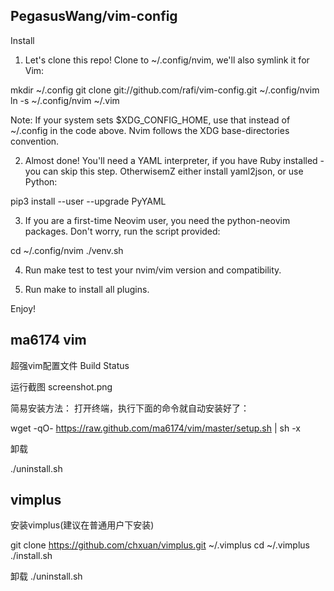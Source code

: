 ## PegasusWang/vim-config

Install
1. Let's clone this repo! Clone to ~/.config/nvim, we'll also symlink it for Vim:

  mkdir ~/.config
  git clone git://github.com/rafi/vim-config.git ~/.config/nvim
  ln -s ~/.config/nvim ~/.vim

Note: If your system sets $XDG_CONFIG_HOME, use that instead of ~/.config in the code above. Nvim follows the XDG base-directories convention.

2. Almost done! You'll need a YAML interpreter, if you have Ruby installed - you can skip this step. OtherwisemZ either install yaml2json, or use Python:

pip3 install --user --upgrade PyYAML

3. If you are a first-time Neovim user, you need the python-neovim packages. Don't worry, run the script provided:

cd ~/.config/nvim
./venv.sh

4. Run make test to test your nvim/vim version and compatibility.


5. Run make to install all plugins.

Enjoy!


## ma6174 vim
超强vim配置文件
Build Status

运行截图
screenshot.png

简易安装方法：
打开终端，执行下面的命令就自动安装好了：

wget -qO- https://raw.github.com/ma6174/vim/master/setup.sh | sh -x

卸载 

./uninstall.sh

## vimplus
安装vimplus(建议在普通用户下安装)

git clone https://github.com/chxuan/vimplus.git ~/.vimplus
cd ~/.vimplus
./install.sh

卸载
./uninstall.sh


